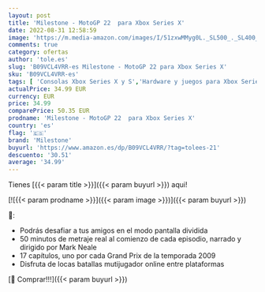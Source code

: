 ```yaml
---
layout: post
title: 'Milestone - MotoGP 22  para Xbox Series X'
date: 2022-08-31 12:58:59
image: 'https://m.media-amazon.com/images/I/51zxwMMyg0L._SL500_._SL400_.jpg'
comments: true
category: ofertas
author: 'tole.es'
slug: 'B09VCL4VRR-es Milestone - MotoGP 22 para Xbox Series X'
sku: 'B09VCL4VRR-es'
tags: [ 'Consolas Xbox Series X y S','Hardware y juegos para Xbox Series X y S','Videojuegos','milestone','xbox','🇪🇸', ]
actualPrice: 34.99 EUR
currency: EUR
price: 34.99
comparePrice: 50.35 EUR
prodname: 'Milestone - MotoGP 22  para Xbox Series X'
country: 'es'
flag: '🇪🇸'
brand: 'Milestone'
buyurl: 'https://www.amazon.es/dp/B09VCL4VRR/?tag=tolees-21'
descuento: '30.51'
average: '34.99'
---
```


Tienes [{{< param title >}}]({{< param buyurl >}}) aqui!

[![{{< param prodname >}}]({{< param image >}})]({{< param buyurl >}})

🔎:

- Podrás desafiar a tus amigos en el modo pantalla dividida
- 50 minutos de metraje real al comienzo de cada episodio, narrado y dirigido por Mark Neale
- 17 capítulos, uno por cada Grand Prix de la temporada 2009
- Disfruta de locas batallas mutijugador online entre plataformas

[🛒 Comprar!!!]({{< param buyurl >}})

